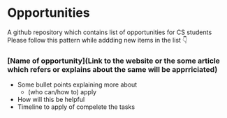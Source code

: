 # Opportunities
A github repository which contains list of opportunities for CS students
Please follow this pattern while addding new items in the list :point_down:


 ### [Name of opportunity](Link to the website or the some article which refers or explains about the same will be apprriciated)
  - Some bullet points explaining more about 
    - (who can/how to) apply
  - How will this be helpful 
  - Timeline to apply of compelete the tasks
